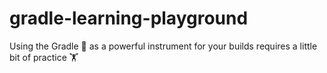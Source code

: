 # gradle-learning-playground
Using the Gradle 🐘 as a powerful instrument for your builds requires a little bit of practice 🏋
